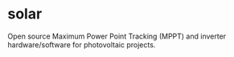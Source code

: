 solar
=====

Open source Maximum Power Point Tracking (MPPT) and inverter hardware/software for photovoltaic projects.
